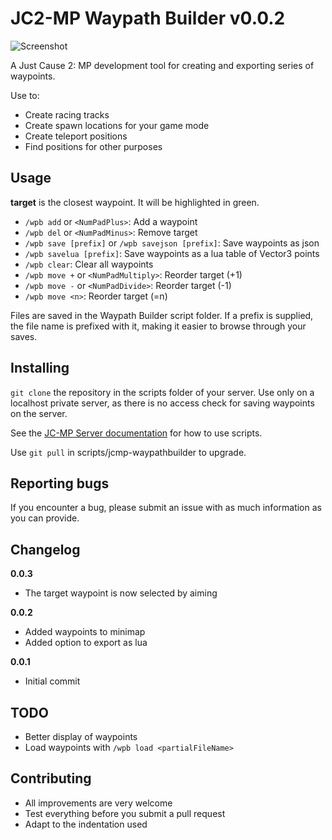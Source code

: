 # JC2-MP Waypath Builder v0.0.2
![Screenshot](https://raw.github.com/awestroke/jcmp-waypathbuilder/master/screenshot.png "Screenshot of Waypath Builder in action")

A Just Cause 2: MP development tool for creating and exporting series of waypoints. 

Use to:
* Create racing tracks
* Create spawn locations for your game mode
* Create teleport positions
* Find positions for other purposes

## Usage
**target** is the closest waypoint. It will be highlighted in green.
* ```/wpb add``` or ```<NumPadPlus>```: Add a waypoint
* ```/wpb del``` or ```<NumPadMinus>```: Remove target
* ```/wpb save [prefix]``` or ```/wpb savejson [prefix]```: Save waypoints as json
* ```/wpb savelua [prefix]```: Save waypoints as a lua table of Vector3 points
* ```/wpb clear```: Clear all waypoints
* ```/wpb move +``` or ```<NumPadMultiply>```: Reorder target (+1)
* ```/wpb move -``` or ```<NumPadDivide>```: Reorder target (-1)
* ```/wpb move <n>```: Reorder target (=n)

Files are saved in the Waypath Builder script folder. 
If a prefix is supplied, the file name is prefixed with it, making it easier to browse through your saves.

## Installing
```git clone``` the repository in the scripts folder of your server. Use only on a localhost private server, as there is no access check for saving waypoints on the server. 

See the [JC-MP Server documentation](http://wiki.jc-mp.com/Server) for how to use scripts. 

Use ```git pull``` in scripts/jcmp-waypathbuilder to upgrade.

## Reporting bugs
If you encounter a bug, please submit an issue with as much information as you can provide.

## Changelog
**0.0.3**
* The target waypoint is now selected by aiming

**0.0.2**
* Added waypoints to minimap
* Added option to export as lua

**0.0.1**
* Initial commit

## TODO
* Better display of waypoints
* Load waypoints with ```/wpb load <partialFileName>```

## Contributing
* All improvements are very welcome
* Test everything before you submit a pull request
* Adapt to the indentation used
